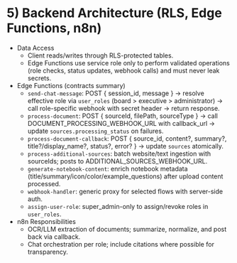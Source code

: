# 5) Backend Architecture (RLS, Edge Functions, n8n)

- Data Access
  - Client reads/writes through RLS-protected tables.
  - Edge Functions use service role only to perform validated operations (role checks, status updates, webhook calls) and must never leak secrets.
- Edge Functions (contracts summary)
  - `send-chat-message`: POST { session_id, message } → resolve effective role via `user_roles` (board > executive > administrator) → call role-specific webhook with secret header → return response.
  - `process-document`: POST { sourceId, filePath, sourceType } → call DOCUMENT_PROCESSING_WEBHOOK_URL with callback_url → update `sources.processing_status` on failures.
  - `process-document-callback`: POST { source_id, content?, summary?, title?/display_name?, status?, error? } → update `sources` atomically.
  - `process-additional-sources`: batch website/text ingestion with sourceIds; posts to ADDITIONAL_SOURCES_WEBHOOK_URL.
  - `generate-notebook-content`: enrich notebook metadata (title/summary/icon/color/example_questions) after upload content processed.
  - `webhook-handler`: generic proxy for selected flows with server-side auth.
  - `assign-user-role`: super_admin-only to assign/revoke roles in `user_roles`.
- n8n Responsibilities
  - OCR/LLM extraction of documents; summarize, normalize, and post back via callback.
  - Chat orchestration per role; include citations where possible for transparency.
